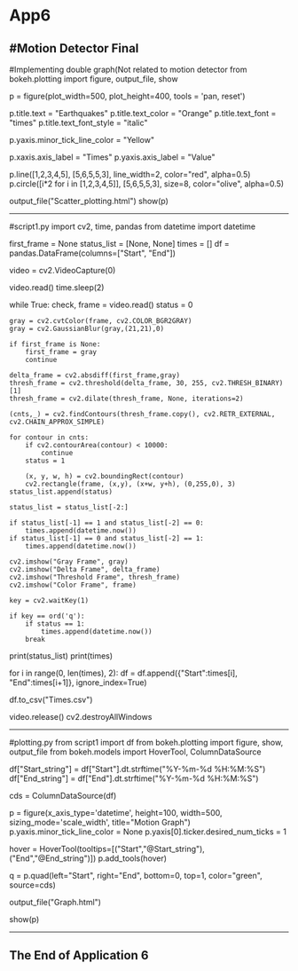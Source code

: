 # App6
#Motion Detector Final
-------------------------------------------
#Implementing double graph(Not related to motion detector
from bokeh.plotting import figure, output_file, show

p = figure(plot_width=500, plot_height=400, tools = 'pan, reset')

p.title.text = "Earthquakes"
p.title.text_color = "Orange"
p.title.text_font = "times"
p.title.text_font_style = "italic"

p.yaxis.minor_tick_line_color = "Yellow"

p.xaxis.axis_label = "Times"
p.yaxis.axis_label = "Value"

p.line([1,2,3,4,5], [5,6,5,5,3], line_width=2, color="red", alpha=0.5)
p.circle([i*2 for i in [1,2,3,4,5]], [5,6,5,5,3], size=8, color="olive", alpha=0.5)

output_file("Scatter_plotting.html")
show(p)

-----------------------------------------------------

#script1.py
import cv2, time, pandas
from datetime import datetime

first_frame = None
status_list = [None, None]
times = []
df = pandas.DataFrame(columns=["Start", "End"])

video = cv2.VideoCapture(0)

video.read()
time.sleep(2)

while True:
    check, frame = video.read()
    status = 0

    gray = cv2.cvtColor(frame, cv2.COLOR_BGR2GRAY)
    gray = cv2.GaussianBlur(gray,(21,21),0)

    if first_frame is None:
        first_frame = gray
        continue

    delta_frame = cv2.absdiff(first_frame,gray)
    thresh_frame = cv2.threshold(delta_frame, 30, 255, cv2.THRESH_BINARY)[1]
    thresh_frame = cv2.dilate(thresh_frame, None, iterations=2)

    (cnts,_) = cv2.findContours(thresh_frame.copy(), cv2.RETR_EXTERNAL, cv2.CHAIN_APPROX_SIMPLE)

    for contour in cnts:
        if cv2.contourArea(contour) < 10000:
            continue
        status = 1

        (x, y, w, h) = cv2.boundingRect(contour)
        cv2.rectangle(frame, (x,y), (x+w, y+h), (0,255,0), 3)
    status_list.append(status)

    status_list = status_list[-2:]

    if status_list[-1] == 1 and status_list[-2] == 0:
        times.append(datetime.now())
    if status_list[-1] == 0 and status_list[-2] == 1:
        times.append(datetime.now())

    cv2.imshow("Gray Frame", gray)
    cv2.imshow("Delta Frame", delta_frame)
    cv2.imshow("Threshold Frame", thresh_frame)
    cv2.imshow("Color Frame", frame)

    key = cv2.waitKey(1)

    if key == ord('q'):
        if status == 1:
            times.append(datetime.now())
        break

print(status_list)
print(times)

for i in range(0, len(times), 2):
    df = df.append({"Start":times[i], "End":times[i+1]}, ignore_index=True)

df.to_csv("Times.csv")

video.release()
cv2.destroyAllWindows 

----------------------------------------------------------------------------------

#plotting.py
from script1 import df
from bokeh.plotting import figure, show, output_file
from bokeh.models import HoverTool, ColumnDataSource

df["Start_string"] = df["Start"].dt.strftime("%Y-%m-%d %H:%M:%S")
df["End_string"] = df["End"].dt.strftime("%Y-%m-%d %H:%M:%S")

cds = ColumnDataSource(df)

p = figure(x_axis_type='datetime', height=100, width=500, sizing_mode='scale_width', title="Motion Graph")
p.yaxis.minor_tick_line_color = None
p.yaxis[0].ticker.desired_num_ticks = 1

hover = HoverTool(tooltips=[("Start","@Start_string"), ("End","@End_string")])
p.add_tools(hover)

q = p.quad(left="Start", right="End", bottom=0, top=1, color="green", source=cds)

output_file("Graph.html")

show(p)

--------------------------------------------------
The End of Application 6
--------------------------------------------------
